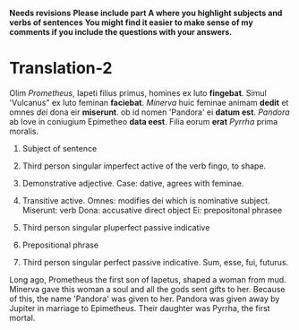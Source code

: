 **Needs revisions**
**Please include part A where you highlight subjects and verbs of sentences**
**You might find it easier to make sense of my comments if you include the questions with your answers.**

# Translation-2

Olim *Prometheus*, Iapeti filius primus, homines ex luto **fingebat**. Simul 'Vulcanus" ex luto feminan **faciebat**. *Minerva* huic feminae animam **dedit** et omnes *dei* dona eir **miserunt**. ob id nomen 'Pandora' ei **datum est**. *Pandora* ab Iove in coniugium Epimetheo **data eest**. Filia eorum **erat** *Pyrrha* prima moralis. 

1. Subject of sentence

2. Third person singular imperfect active of the verb fingo, to shape.

3. Demonstrative adjective. Case: dative, agrees with feminae.

4. Transitive active. Omnes: modifies dei which is nominative subject.
                      Miserunt: verb
                      Dona: accusative direct object
                      Ei: prepositonal phrasee
                      
5. Third person singular pluperfect passive indicative

6. Prepositional phrase

7. Third person singular perfect passive indicative. Sum, esse, fui, futurus.

Long ago, Prometheus the first son of Iapetus, shaped a woman from mud. Minerva gave this woman a soul and all the gods sent gifts to her. Because of this, the name 'Pandora' was given to her. Pandora was given away by Jupiter in marriage to Epimetheus. Their daughter was Pyrrha, the first mortal. 

